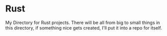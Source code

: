 # Rust
My Directory for Rust projects.
There will be all from big to small things in this directory, if something nice gets created, I'll put it into a repo for itself.
